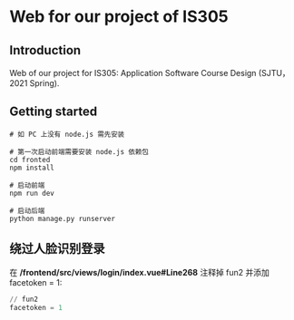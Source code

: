 # Web for our project of IS305
## Introduction
Web of our project for IS305: Application Software Course Design (SJTU，2021 Spring).

## Getting started
```shell
# 如 PC 上没有 node.js 需先安装

# 第一次启动前端需要安装 node.js 依赖包
cd fronted
npm install

# 启动前端
npm run dev

# 启动后端
python manage.py runserver
```

## 绕过人脸识别登录
在 **/frontend/src/views/login/index.vue#Line268** 注释掉 fun2 并添加 facetoken = 1:
```python
// fun2
facetoken = 1
```
